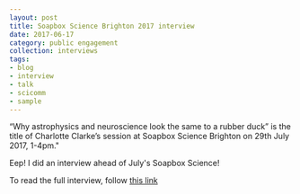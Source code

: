 ```yaml
---
layout: post
title: Soapbox Science Brighton 2017 interview
date: 2017-06-17
category: public engagement
collection: interviews
tags:
- blog
- interview
- talk
- scicomm
- sample
---
```


“Why astrophysics and neuroscience look the same to a rubber duck” is the title of Charlotte Clarke’s session at Soapbox Science Brighton on 29th July 2017, 1-4pm."

Eep! I did an interview ahead of July's Soapbox Science! 

To read the full interview, follow [this link](http://soapboxscience.org/science-creative-endeavour-meet-charlotte-clarke/)

